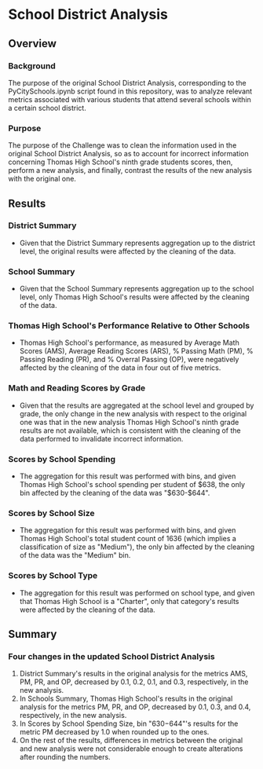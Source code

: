 # School District Analysis

## Overview

### Background

The purpose of the original School District Analysis, corresponding to the PyCitySchools.ipynb script found in this repository, was to analyze relevant metrics associated with various students that attend several schools within a certain school district. 

### Purpose

The purpose of the Challenge was to clean the information used in the original School District Analysis, so as to account for incorrect information concerning Thomas High School's ninth grade students scores, then, perform a new analysis, and finally, contrast the results of the new analysis with the original one.

## Results

### District Summary

* Given that the District Summary represents aggregation up to the district level, the original results were affected by the cleaning of the data.

### School Summary

* Given that the School Summary represents aggregation up to the school level, only Thomas High School's results were affected by the cleaning of the data.

### Thomas High School's Performance Relative to Other Schools

* Thomas High School's performance, as measured by Average Math Scores (AMS), Average Reading Scores (ARS), % Passing Math (PM), % Passing Reading (PR), and % Overral Passing (OP), were negatively affected by the cleaning of the data in four out of five metrics.

### Math and Reading Scores by Grade

* Given that the results are aggregated at the school level and grouped by grade, the only change in the new analysis with respect to the original one was that in the new analysis Thomas High School's ninth grade results are not available, which is consistent with the cleaning of the data performed to invalidate incorrect information.

### Scores by School Spending

* The aggregation for this result was performed with bins, and given Thomas High School's school spending per student of $638, the only bin affected by the cleaning of the data was "$630-$644".

### Scores by School Size

* The aggregation for this result was performed with bins, and given Thomas High School's total student count of 1636 (which implies a classification of size as "Medium"), the only bin affected by the cleaning of the data was the "Medium" bin.

### Scores by School Type

* The aggregation for this result was performed on school type, and given that Thomas High School is a "Charter", only that category's results were affected by the cleaning of the data.

## Summary

### Four changes in the updated School District Analysis

1) District Summary's results in the original analysis for the metrics AMS, PM, PR, and OP, decreased by 0.1, 0.2, 0.1, and 0.3, respectively, in the new analysis.
2) In Schools Summary, Thomas High School's results in the original analysis for the metrics PM, PR, and OP, decreased by 0.1, 0.3, and 0.4, respectively, in the new analysis.
3) In Scores by School Spending Size, bin "$630-$644"'s results for the metric PM decreased by 1.0 when rounded up to the ones.
4) On the rest of the results, differences in metrics between the original and new analysis were not considerable enough to create alterations after rounding the numbers.


